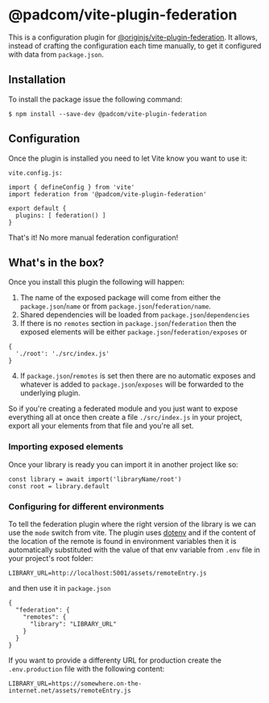 # @padcom/vite-plugin-federation

This is a configuration plugin for [@originjs/vite-plugin-federation](https://www.npmjs.com/package/@originjs/vite-plugin-federation). It allows, instead of crafting the configuration each time manually, to get it configured with data from `package.json`.

## Installation

To install the package issue the following command:

```
$ npm install --save-dev @padcom/vite-plugin-federation
```

## Configuration

Once the plugin is installed you need to let Vite know you want to use it:

```
vite.config.js:

import { defineConfig } from 'vite'
import federation from '@padcom/vite-plugin-federation'

export default {
  plugins: [ federation() ]
}
```

That's it! No more manual federation configuration!

## What's in the box?

Once you install this plugin the following will happen:

1. The name of the exposed package will come from either the `package.json`/`name` or from `package.json`/`federation/name`.
2. Shared dependencies will be loaded from `package.json`/`dependencies`
3. If there is no `remotes` section in `package.json`/`federation` then the exposed elements will be either `package.json`/`federation/exposes` or

```
{
  './root': './src/index.js'
}
```
4. If `package.json`/`remotes` is set then there are no automatic exposes and whatever is added to `package.json`/`exposes` will be forwarded to the underlying plugin.

So if you're creating a federated module and you just want to expose everything all at once then create a file `./src/index.js` in your project, export all your elements from that file and you're all set.

### Importing exposed elements

Once your library is ready you can import it in another project like so:

```
const library = await import('libraryName/root')
const root = library.default
```

### Configuring for different environments

To tell the federation plugin where the right version of the library is we can use the `mode` switch from vite. The plugin uses [dotenv](https://www.npmjs.com/package/dotenv) and if the content of the location of the remote is found in environment variables then it is automatically substituted with the value of that env variable from `.env` file in your project's root folder:

```
LIBRARY_URL=http://localhost:5001/assets/remoteEntry.js
```

and then use it in `package.json`

```
{
  "federation": {
    "remotes": {
      "library": "LIBRARY_URL"
    }
  }
}
```

If you want to provide a differenty URL for production create the `.env.production` file with the following content:

```
LIBRARY_URL=https://somewhere.on-the-internet.net/assets/remoteEntry.js
```
